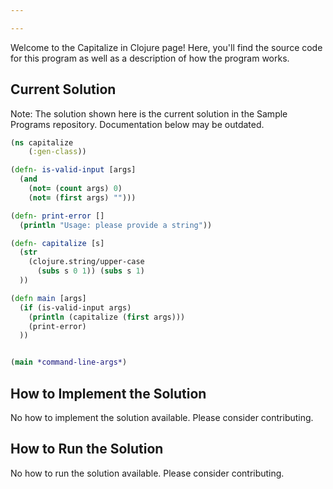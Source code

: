```yaml
---

---
```


Welcome to the Capitalize in Clojure page! Here, you'll find the source code for this program as well as a description of how the program works.

## Current Solution

Note: The solution shown here is the current solution in the Sample Programs repository. Documentation below may be outdated.

```Clojure
(ns capitalize
	(:gen-class))

(defn- is-valid-input [args]
  (and 
    (not= (count args) 0) 
    (not= (first args) "")))

(defn- print-error []
  (println "Usage: please provide a string"))

(defn- capitalize [s]
  (str 
    (clojure.string/upper-case 
      (subs s 0 1)) (subs s 1)
  ))

(defn main [args]
  (if (is-valid-input args) 
    (println (capitalize (first args)))
    (print-error)
  ))


(main *command-line-args*)

```

## How to Implement the Solution

No how to implement the solution available. Please consider contributing.

## How to Run the Solution

No how to run the solution available. Please consider contributing.